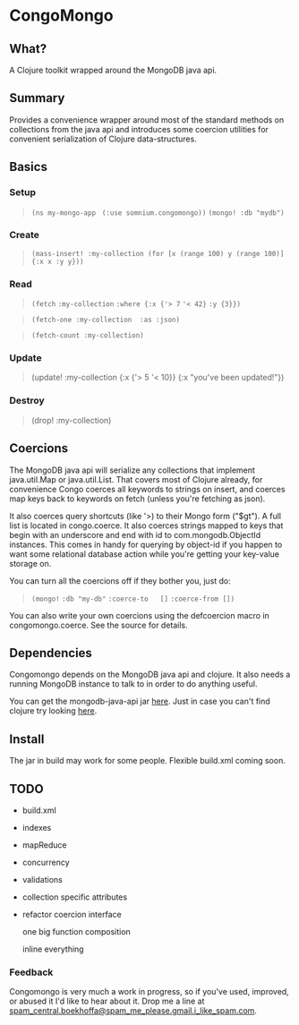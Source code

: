 CongoMongo
===========

What?
------
A Clojure toolkit wrapped around the MongoDB java api.

Summary
---------
Provides a convenience wrapper around most of the standard methods on 
collections from the java api and introduces some coercion utilities 
for convenient serialization of Clojure data-structures.

Basics
--------

### Setup
>`(ns my-mongo-app`
>` (:use somnium.congomongo))`
>`(mongo!
>  :db "mydb")`

### Create

>`(mass-insert!
>  :my-collection
>  (for [x (range 100) y (range 100)] {:x x :y y}))`

### Read
>`(fetch`
>  `:my-collection`
>  `:where {:x {'> 7` 
>              `'< 42}`
>          `:y {3}})`

>`(fetch-one
>  :my-collection 
>  :as :json)`

>`(fetch-count
>  :my-collection)`

### Update
>(update!
>  :my-collection 
>  {:x {'> 5 '< 10}}
>  {:x "you've been updated!"})

### Destroy
>(drop! :my-collection)

Coercions
---------

  The MongoDB java api will serialize any collections that
implement java.util.Map or java.util.List. That covers most
of Clojure already, for convenience Congo coerces all keywords
to strings on insert, and coerces map keys back to keywords
on fetch (unless you're fetching as json).

  It also coerces query shortcuts (like '>) to their Mongo form
("$gt"). A full list is located in congo.coerce.
  It also coerces strings mapped to keys that
begin with an underscore and end with id to com.mongodb.ObjectId 
instances. This comes in handy for querying by object-id if you happen
to want some relational database action while you're getting your 
key-value storage on.

  You can turn all the coercions off if they bother you, just do:

>`(mongo!`
>  `:db "my-db"`
>  `:coerce-to   []`
>  `:coerce-from [])`

  You can also write your own coercions using the defcoercion macro in
congomongo.coerce. See the source for details.
   
Dependencies
------------
  Congomongo depends on the MongoDB java api and clojure.
It also needs a running MongoDB instance to talk to in order to do
anything useful.

  You can get the mongodb-java-api jar [here](http://www.github.com/mongodb/mongo-java-driver).
Just in case you can't find clojure try looking [here](http://www.github.com/richhickey/clojure).

Install
-------
  The jar in build may work for some people.
  Flexible build.xml coming soon.

TODO
----
* build.xml
* indexes
* mapReduce
* concurrency
* validations
* collection specific attributes
* refactor coercion interface

  one big function composition

  inline everything

### Feedback
Congomongo is very much a work in progress, so if you've used, improved, 
or abused it I'd like to hear about it.
Drop me a line at spam_central.boekhoffa@spam_me_please.gmail.i_like_spam.com.
